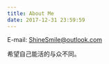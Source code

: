 ```yaml
---
title: About Me
date: 2017-12-31 23:59:59
---
```


E-mail: [ShineSmile@outlook.com](ShineSmile@outlook.com)

希望自己能活的与众不同。